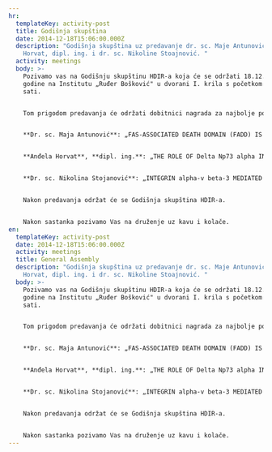 ```yaml
---
hr:
  templateKey: activity-post
  title: Godišnja skupština
  date: 2014-12-18T15:06:00.000Z
  description: "Godišnja skupština uz predavanje dr. sc. Maje Antunović Anđele
    Horvat, dipl. ing. i dr. sc. Nikoline Stoajnović. "
  activity: meetings
  body: >-
    Pozivamo vas na Godišnju skupštinu HDIR-a koja će se održati 18.12.2014.
    godine na Institutu „Ruđer Bošković" u dvorani I. krila s početkom u 11:30
    sati.


    Tom prigodom predavanja će održati dobitnici nagrada za najbolje postere na HDIR-3: Trećoj konferenciji s međunarodnim sudjelovanjem „From Bench to Clinic":


    **Dr. sc. Maja Antunović**: „FAS-ASSOCIATED DEATH DOMAIN (FADD) IS NEGATIVE REGULATOR OF PROGRAMMED NECROSIS AND AUTOPHAGY TRIGGERED BY NARROWBAND ULTRAVIOLET B IRRADIATION"


    **Anđela Horvat**, **dipl. ing.**: „THE ROLE OF Delta Np73 alpha IN DNA DAMAGE RESPONSE IN NORMAL AND TUMOR HUMAN CELLS"


    **Dr. sc. Nikolina Stojanović**: „INTEGRIN alpha-v beta-3 MEDIATED DRUG RESISTANCE IN HUMAN TONGUE SQUAMOUS CARCINOMA CELLS"


    Nakon predavanja održat će se Godišnja skupština HDIR-a.


    Nakon sastanka pozivamo Vas na druženje uz kavu i kolače.
en:
  templateKey: activity-post
  date: 2014-12-18T15:06:00.000Z
  activity: meetings
  title: General Assembly
  description: "Godišnja skupština uz predavanje dr. sc. Maje Antunović Anđele
    Horvat, dipl. ing. i dr. sc. Nikoline Stoajnović. "
  body: >-
    Pozivamo vas na Godišnju skupštinu HDIR-a koja će se održati 18.12.2014.
    godine na Institutu „Ruđer Bošković" u dvorani I. krila s početkom u 11:30
    sati.


    Tom prigodom predavanja će održati dobitnici nagrada za najbolje postere na HDIR-3: Trećoj konferenciji s međunarodnim sudjelovanjem „From Bench to Clinic":


    **Dr. sc. Maja Antunović**: „FAS-ASSOCIATED DEATH DOMAIN (FADD) IS NEGATIVE REGULATOR OF PROGRAMMED NECROSIS AND AUTOPHAGY TRIGGERED BY NARROWBAND ULTRAVIOLET B IRRADIATION"


    **Anđela Horvat**, **dipl. ing.**: „THE ROLE OF Delta Np73 alpha IN DNA DAMAGE RESPONSE IN NORMAL AND TUMOR HUMAN CELLS"


    **Dr. sc. Nikolina Stojanović**: „INTEGRIN alpha-v beta-3 MEDIATED DRUG RESISTANCE IN HUMAN TONGUE SQUAMOUS CARCINOMA CELLS"


    Nakon predavanja održat će se Godišnja skupština HDIR-a.


    Nakon sastanka pozivamo Vas na druženje uz kavu i kolače.
---
```

